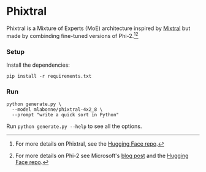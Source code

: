 # Phixtral

Phixtral is a Mixture of Experts (MoE) architecture inspired by
[Mixtral](../mixtral/README.md) but made by combinding fine-tuned versions of
Phi-2.[^1][^2]

### Setup

Install the dependencies:

```
pip install -r requirements.txt
```

### Run

```
python generate.py \
  --model mlabonne/phixtral-4x2_8 \
  --prompt "write a quick sort in Python"
```

Run `python generate.py --help` to see all the options.

[^1]: For more details on Phixtral, see the [Hugging Face repo](https://huggingface.co/mlabonne/phixtral-4x2_8).
[^2]: For more details on Phi-2 see Microsoft's [blog post](
https://www.microsoft.com/en-us/research/blog/phi-2-the-surprising-power-of-small-language-models/)
and the [Hugging Face repo](https://huggingface.co/microsoft/phi-2).
